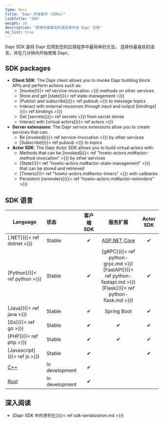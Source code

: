 ```yaml
---
type: docs
title: "Dapr 开发套件 (SDKs)"
linkTitle: "SDK"
weight: 20
description: "使用你最喜欢的语言来开发 Dapr 应用"
no_list: true
---
```


Dapr SDK 是将 Dapr 应用到您的应用程序中最简单的方法。 选择你最喜欢的语言，并在几分钟内开始使用 Dapr。

## SDK packages

- **Client SDK**: The Dapr client allows you to invoke Dapr building block APIs and perform actions such as:
   - [Invoke]({{< ref service-invocation >}}) methods on other services
   - Store and get [state]({{< ref state-management >}})
   - [Publish and subscribe]({{< ref pubsub >}}) to message topics
   - Interact with external resources through input and output [bindings]({{< ref bindings >}})
   - Get [secrets]({{< ref secrets >}}) from secret stores
   - Interact with [virtual actors]({{< ref actors >}})
- **Server extensions**: The Dapr service extensions allow you to create services that can:
   - Be [invoked]({{< ref service-invocation >}}) by other services
   - [Subscribe]({{< ref pubsub >}}) to topics
- **Actor SDK**: The Dapr Actor SDK allows you to build virtual actors with:
   - Methods that can be [invoked]({{< ref "howto-actors.md#actor-method-invocation" >}}) by other services
   - [State]({{< ref "howto-actors.md#actor-state-management" >}}) that can be stored and retrieved
   - [Timers]({{< ref "howto-actors.md#actor-timers" >}}) with callbacks
   - Persistent [reminders]({{< ref "howto-actors.md#actor-reminders" >}})

## SDK 语言

| Language                                 | 状态             | 客户端 SDK |                                                                  服务扩展                                                                   | Actor SDK |
| ---------------------------------------- |:-------------- |:-------:|:---------------------------------------------------------------------------------------------------------------------------------------:|:---------:|
| [.NET]({{< ref dotnet >}})               | Stable         |    ✔    |                           [ASP.NET Core](https://github.com/dapr/dotnet-sdk/tree/master/examples/AspNetCore)                            |     ✔     |
| [Python]({{< ref python >}})             | Stable         |    ✔    | [gRPC]({{< ref python-grpc.md >}}) <br />[FastAPI]({{< ref python-fastapi.md >}})<br />[Flask]({{< ref python-flask.md >}}) |     ✔     |
| [Java]({{< ref java >}})                 | Stable         |    ✔    |                                                               Spring Boot                                                               |     ✔     |
| [Go]({{< ref go >}})                     | Stable         |    ✔    |                                                                    ✔                                                                    |     ✔     |
| [PHP]({{< ref php >}})                   | Stable         |    ✔    |                                                                    ✔                                                                    |     ✔     |
| [Javascript]({{< ref js >}})             | Stable         |    ✔    |                                                                                                                                         |     ✔     |
| [C++](https://github.com/dapr/cpp-sdk)   | In development |    ✔    |                                                                                                                                         |           |
| [Rust](https://github.com/dapr/rust-sdk) | In development |    ✔    |                                                                                                                                         |           |

## 深入阅读

- [Dapr SDK 中的序列化]({{< ref sdk-serialization.md >}})
